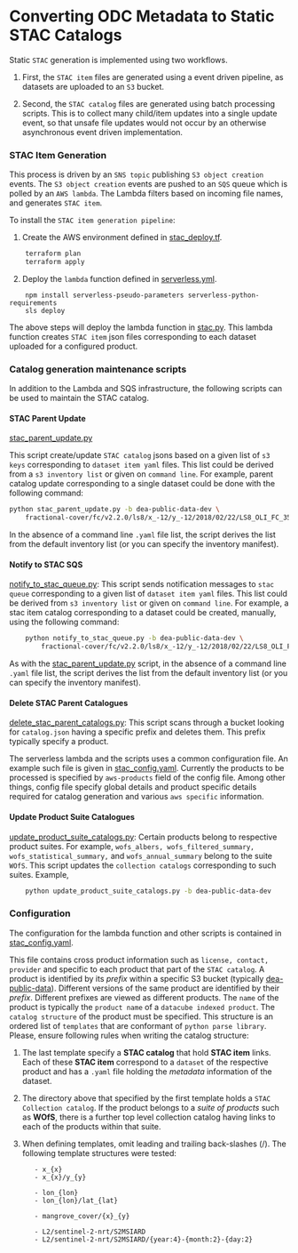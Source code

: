 # Converting ODC Metadata to Static STAC Catalogs

Static `STAC` generation is implemented using two workflows. 

1. First, the `STAC item` files are generated using a event driven pipeline, as datasets are uploaded to 
   an `S3` bucket. 

2. Second, the `STAC catalog` files are generated using batch processing
   scripts. This is to collect many child/item updates into a single update event, so that unsafe
   file updates would not occur by an otherwise asynchronous event driven implementation. 

### STAC Item Generation

This process is driven by an `SNS topic` publishing `S3 object creation` events. The 
`S3 object creation` events are pushed to an `SQS` queue which is polled by an `AWS lambda`.
The Lambda filters based on incoming file names, and generates `STAC item`. 

To install the `STAC item generation pipeline`:  

1. Create the AWS environment defined in [stac_deploy.tf](stac_deploy.tf).

```bash
    terraform plan
    terraform apply
```

2. Deploy the `lambda` function defined in [serverless.yml](serverless.yml).

```
    npm install serverless-pseudo-parameters serverless-python-requirements
    sls deploy
```

The above steps will deploy the lambda function in [stac.py](stac.py). 
This lambda function creates `STAC item` json files corresponding to each
dataset uploaded for a configured product.

### Catalog generation maintenance scripts

In addition to the Lambda and SQS infrastructure, the following scripts 
can be used to maintain the STAC catalog.

#### STAC Parent Update 
[stac_parent_update.py](stac_parent_update.py)

This script create/update `STAC catalog` jsons based 
on a given list of `s3 keys` corresponding to `dataset item yaml` files. This list
could be derived from a `s3 inventory list` or given on `command line`. For example,
parent catalog update corresponding to a single dataset could be done with
the following command:
    
```bash
python stac_parent_update.py -b dea-public-data-dev \
    fractional-cover/fc/v2.2.0/ls8/x_-12/y_-12/2018/02/22/LS8_OLI_FC_3577_-12_-12_20180222125938.yaml
```

In the absence of a command line `.yaml` file list, the script derives the list
from the default inventory list (or you can specify the inventory manifest).

#### Notify to STAC SQS
[notify_to_stac_queue.py](notify_to_stac_queue.py): This script sends notification messages to 
`stac queue` corresponding to a given list of `dataset item yaml` files. 
This list could be derived from `s3 inventory list` or given on `command line`.
For example, a stac item catalog corresponding to a dataset could be created,
manually, using the following command:

```bash
    python notify_to_stac_queue.py -b dea-public-data-dev \
        fractional-cover/fc/v2.2.0/ls8/x_-12/y_-12/2018/02/22/LS8_OLI_FC_3577_-12_-12_20180222125938.yaml
```
    
As with the [stac_parent_update.py](stac_parent_update.py) script, in the absence of a command line `.yaml` 
file list, the script derives the list
from the default inventory list (or you can specify the inventory manifest). 

#### Delete STAC Parent Catalogues
[delete_stac_parent_catalogs.py](delete_stac_parent_catalogs.py): This script scans through a bucket looking for 
`catalog.json` having a specific prefix and deletes them. This prefix typically 
specify a product.

The serverless lambda and the scripts uses a common configuration file. 
An example such file is given in [stac_config.yaml](stac_config.yaml). Currently the products
to be processed is specified by `aws-products` field of the config file. 
Among other things, config file specify global details and product specific 
details required for catalog generation and various `aws specific` information.

#### Update Product Suite Catalogues
[update_product_suite_catalogs.py](update_product_suite_catalogs.py): Certain products belong to respective product
suites. For example, `wofs_albers, wofs_filtered_summary, wofs_statistical_summary,`
and `wofs_annual_summary` belong to the suite `WOfS`. This script updates the
`collection catalogs` corresponding to such suites. Example,
 
```bash
    python update_product_suite_catalogs.py -b dea-public-data-dev
```

### Configuration

The configuration for the lambda function 
and other scripts is contained in [stac_config.yaml](stac_config.yaml).

This file contains cross product information
such as `license, contact, provider` and specific
to each product that part of the `STAC catalog`. A product is identified by its
*prefix* within a specific S3 bucket (typically [dea-public-data](https://data.dea.ga.gov.au/)).
Different versions of the same product are identified by their *prefix*. Different prefixes are
viewed as different products. The `name` of the 
product is typically the `product name` of a `datacube indexed product`.
The `catalog structure` of the product must be specified. This structure is an 
ordered list of `templates` that are conformant of `python parse library`. Please,
ensure following rules when writing the catalog structure:

1. The last template specify a **STAC catalog** that hold **STAC item** links. Each of
these **STAC item** correspond to a `dataset` of the respective product and has a 
`.yaml` file holding the *metadata* information of the dataset.

2. The directory above that specified by the first template holds a 
`STAC Collection catalog`. If the product belongs to a *suite of products* such
as **WOfS**, there is a further top level collection catalog having links to each
of the products within that suite.

3. When defining templates, omit leading and trailing back-slashes (/). 
The following template structures were tested:

   ```
      - x_{x}
      - x_{x}/y_{y}
   ```

   ```
      - lon_{lon}
      - lon_{lon}/lat_{lat}
   ```

   ```
      - mangrove_cover/{x}_{y}
   ```

   ```
      - L2/sentinel-2-nrt/S2MSIARD
      - L2/sentinel-2-nrt/S2MSIARD/{year:4}-{month:2}-{day:2}
   ```